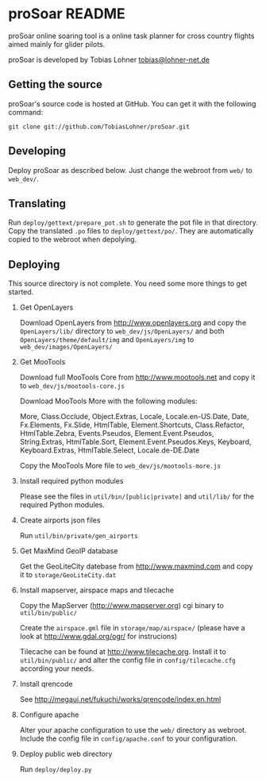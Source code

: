 proSoar README
==============

proSoar online soaring tool is a online task planner for cross country flights
aimed mainly for glider pilots.

proSoar is developed by Tobias Lohner <tobias@lohner-net.de>


Getting the source
------------------

proSoar's source code is hosted at GitHub. You can get it with the following
command:

    git clone git://github.com/TobiasLohner/proSoar.git


Developing
----------

Deploy proSoar as described below. Just change the webroot from `web/` to `web_dev/`.


Translating
-----------

Run `deploy/gettext/prepare_pot.sh` to generate the pot file in that directory. Copy the translated `.po` files to `deploy/gettext/po/`. They are automatically copied to the webroot when depolying.

Deploying
---------

This source directory is not complete. You need some more things to get started.

1. Get OpenLayers

   Download OpenLayers from <http://www.openlayers.org> and copy the `OpenLayers/lib/` directory to `web_dev/js/OpenLayers/` and both `OpenLayers/theme/default/img` and `OpenLayers/img` to `web_dev/images/OpenLayers/`

2. Get MooTools

   Download full MooTools Core from <http://www.mootools.net> and copy it to `web_dev/js/mootools-core.js`

   Download MooTools More with the following modules:

   More, Class.Occlude, Object.Extras, Locale, Locale.en-US.Date, Date, Fx.Elements, Fx.Slide, HtmlTable, Element.Shortcuts, Class.Refactor, HtmlTable.Zebra, Events.Pseudos, Element.Event.Pseudos, String.Extras, HtmlTable.Sort, Element.Event.Pseudos.Keys, Keyboard, Keyboard.Extras, HtmlTable.Select, Locale.de-DE.Date

   Copy the MooTools More file to `web_dev/js/mootools-more.js`

3. Install required python modules

   Please see the files in `util/bin/[public|private]` and `util/lib/` for the required Python modules.

4. Create airports json files

   Run `util/bin/private/gen_airports`

5. Get MaxMind GeoIP database

   Get the GeoLiteCity datebase from <http://www.maxmind.com> and copy it to `storage/GeoLiteCity.dat`

6. Install mapserver, airspace maps and tilecache

   Copy the MapServer (<http://www.mapserver.org>) cgi binary to `util/bin/public/`

   Create the `airspace.gml` file in `storage/map/airspace/` (please have a look at <http://www.gdal.org/ogr/> for instrucions)

   Tilecache can be found at <http://www.tilecache.org>. Install it to `util/bin/public/` and alter the config file in `config/tilecache.cfg` according your needs.

7. Install qrencode

   See <http://megaui.net/fukuchi/works/qrencode/index.en.html>

8. Configure apache

   Alter your apache configuration to use the `web/` directory as webroot. Include the config file in `config/apache.conf` to your configuration.

9. Deploy public web directory

   Run `deploy/deploy.py`
